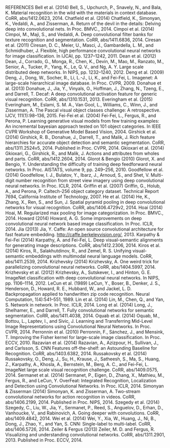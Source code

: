 REFERENCES
Bell et al. (2014) Bell, S., Upchurch, P., Snavely, N., and Bala, K. Material recognition in the wild with the materials in context database. CoRR, abs/1412.0623, 2014.
Chatfield et al. (2014) Chatfield, K., Simonyan, K., Vedaldi, A., and Zisserman, A. Return of the devil in the details: Delving deep into convolutional nets. In Proc. BMVC., 2014.
Cimpoi et al. (2014) Cimpoi, M., Maji, S., and Vedaldi, A. Deep convolutional filter banks for texture recognition and segmentation. CoRR, abs/1411.6836, 2014.
Ciresan et al. (2011) Ciresan, D. C., Meier, U., Masci, J., Gambardella, L. M., and Schmidhuber, J. Flexible, high performance convolutional neural networks for image classification. In IJCAI, pp.  1237–1242, 2011.
Dean et al. (2012) Dean, J., Corrado, G., Monga, R., Chen, K., Devin, M., Mao, M., Ranzato, M., Senior, A., Tucker, P., Yang, K., Le, Q. V., and Ng, A. Y. Large scale distributed deep networks. In NIPS, pp.  1232–1240, 2012.
Deng et al. (2009) Deng, J., Dong, W., Socher, R., Li, L.-J., Li, K., and Fei-Fei, L. Imagenet: A large-scale hierarchical image database. In Proc. CVPR, 2009.
Donahue et al. (2013) Donahue, J., Jia, Y., Vinyals, O., Hoffman, J., Zhang, N., Tzeng, E., and Darrell, T. Decaf: A deep convolutional activation feature for generic visual recognition. CoRR, abs/1310.1531, 2013.
Everingham et al. (2015) Everingham, M., Eslami, S. M. A., Van Gool, L., Williams, C., Winn, J., and Zisserman, A. The Pascal visual object classes challenge: A retrospective. IJCV, 111(1):98–136, 2015.
Fei-Fei et al. (2004) Fei-Fei, L., Fergus, R., and Perona, P. Learning generative visual models from few training examples: An incremental bayesian approach tested on 101 object categories. In IEEE CVPR Workshop of Generative Model Based Vision, 2004.
Girshick et al. (2014) Girshick, R. B., Donahue, J., Darrell, T., and Malik, J. Rich feature hierarchies for accurate object detection and semantic segmentation. CoRR, abs/1311.2524v5, 2014. Published in Proc. CVPR, 2014.
Gkioxari et al. (2014) Gkioxari, G., Girshick, R., and Malik, J. Actions and attributes from wholes and parts. CoRR, abs/1412.2604, 2014.
Glorot & Bengio (2010) Glorot, X. and Bengio, Y. Understanding the difficulty of training deep feedforward neural networks. In Proc. AISTATS, volume 9, pp.  249–256, 2010.
Goodfellow et al. (2014) Goodfellow, I. J., Bulatov, Y., Ibarz, J., Arnoud, S., and Shet, V. Multi-digit number recognition from street view imagery using deep convolutional neural networks. In Proc. ICLR, 2014.
Griffin et al. (2007) Griffin, G., Holub, A., and Perona, P. Caltech-256 object category dataset. Technical Report 7694, California Institute of Technology, 2007.
He et al. (2014) He, K., Zhang, X., Ren, S., and Sun, J. Spatial pyramid pooling in deep convolutional networks for visual recognition. CoRR, abs/1406.4729v2, 2014.
Hoai (2014) Hoai, M. Regularized max pooling for image categorization. In Proc. BMVC., 2014.
Howard (2014) Howard, A. G. Some improvements on deep convolutional neural network based image classification. In Proc. ICLR, 2014.
Jia (2013) Jia, Y. Caffe: An open source convolutional architecture for fast feature embedding. http://caffe.berkeleyvision.org/, 2013.
Karpathy & Fei-Fei (2014) Karpathy, A. and Fei-Fei, L. Deep visual-semantic alignments for generating image descriptions. CoRR, abs/1412.2306, 2014.
Kiros et al. (2014) Kiros, R., Salakhutdinov, R., and Zemel, R. S. Unifying visual-semantic embeddings with multimodal neural language models. CoRR, abs/1411.2539, 2014.
Krizhevsky (2014) Krizhevsky, A. One weird trick for parallelizing convolutional neural networks. CoRR, abs/1404.5997, 2014.
Krizhevsky et al. (2012) Krizhevsky, A., Sutskever, I., and Hinton, G. E. ImageNet classification with deep convolutional neural networks. In NIPS, pp.  1106–1114, 2012.
LeCun et al. (1989) LeCun, Y., Boser, B., Denker, J. S., Henderson, D., Howard, R. E., Hubbard, W., and Jackel, L. D. Backpropagation applied to handwritten zip code recognition. Neural Computation, 1(4):541–551, 1989.
Lin et al. (2014) Lin, M., Chen, Q., and Yan, S. Network in network. In Proc. ICLR, 2014.
Long et al. (2014) Long, J., Shelhamer, E., and Darrell, T. Fully convolutional networks for semantic segmentation. CoRR, abs/1411.4038, 2014.
Oquab et al. (2014) Oquab, M., Bottou, L., Laptev, I., and Sivic, J. Learning and Transferring Mid-Level Image Representations using Convolutional Neural Networks. In Proc. CVPR, 2014.
Perronnin et al. (2010) Perronnin, F., Sánchez, J., and Mensink, T. Improving the Fisher kernel for large-scale image classification. In Proc. ECCV, 2010.
Razavian et al. (2014) Razavian, A., Azizpour, H., Sullivan, J., and Carlsson, S. CNN Features off-the-shelf: an Astounding Baseline for Recognition. CoRR, abs/1403.6382, 2014.
Russakovsky et al. (2014) Russakovsky, O., Deng, J., Su, H., Krause, J., Satheesh, S., Ma, S., Huang, Z., Karpathy, A., Khosla, A., Bernstein, M., Berg, A. C., and Fei-Fei, L. ImageNet large scale visual recognition challenge. CoRR, abs/1409.0575, 2014.
Sermanet et al. (2014) Sermanet, P., Eigen, D., Zhang, X., Mathieu, M., Fergus, R., and LeCun, Y. OverFeat: Integrated Recognition, Localization and Detection using Convolutional Networks. In Proc. ICLR, 2014.
Simonyan & Zisserman (2014) Simonyan, K. and Zisserman, A. Two-stream convolutional networks for action recognition in videos. CoRR, abs/1406.2199, 2014. Published in Proc. NIPS, 2014.
Szegedy et al. (2014) Szegedy, C., Liu, W., Jia, Y., Sermanet, P., Reed, S., Anguelov, D., Erhan, D., Vanhoucke, V., and Rabinovich, A. Going deeper with convolutions. CoRR, abs/1409.4842, 2014.
Wei et al. (2014) Wei, Y., Xia, W., Huang, J., Ni, B., Dong, J., Zhao, Y., and Yan, S. CNN: Single-label to multi-label. CoRR, abs/1406.5726, 2014.
Zeiler & Fergus (2013) Zeiler, M. D. and Fergus, R. Visualizing and understanding convolutional networks. CoRR, abs/1311.2901, 2013. Published in Proc. ECCV, 2014.
